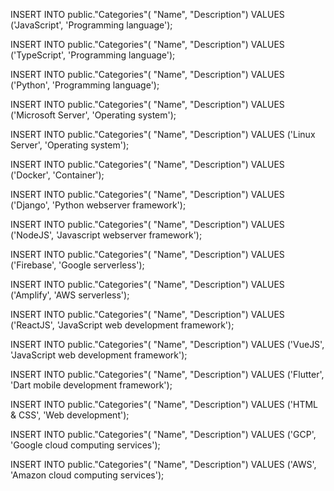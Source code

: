 INSERT INTO public."Categories"(
"Name", "Description")
VALUES ('JavaScript', 'Programming language');

INSERT INTO public."Categories"(
"Name", "Description")
VALUES ('TypeScript', 'Programming language');

INSERT INTO public."Categories"(
"Name", "Description")
VALUES ('Python', 'Programming language');

INSERT INTO public."Categories"(
"Name", "Description")
VALUES ('Microsoft Server', 'Operating system');

INSERT INTO public."Categories"(
"Name", "Description")
VALUES ('Linux Server', 'Operating system');

INSERT INTO public."Categories"(
"Name", "Description")
VALUES ('Docker', 'Container');

INSERT INTO public."Categories"(
"Name", "Description")
VALUES ('Django', 'Python webserver framework');

INSERT INTO public."Categories"(
"Name", "Description")
VALUES ('NodeJS', 'Javascript webserver framework');

INSERT INTO public."Categories"(
"Name", "Description")
VALUES ('Firebase', 'Google serverless');

INSERT INTO public."Categories"(
"Name", "Description")
VALUES ('Amplify', 'AWS serverless');

INSERT INTO public."Categories"(
"Name", "Description")
VALUES ('ReactJS', 'JavaScript web development framework');

INSERT INTO public."Categories"(
"Name", "Description")
VALUES ('VueJS', 'JavaScript web development framework');

INSERT INTO public."Categories"(
"Name", "Description")
VALUES ('Flutter', 'Dart mobile development framework');

INSERT INTO public."Categories"(
"Name", "Description")
VALUES ('HTML & CSS', 'Web development');

INSERT INTO public."Categories"(
"Name", "Description")
VALUES ('GCP', 'Google cloud computing services');

INSERT INTO public."Categories"(
"Name", "Description")
VALUES ('AWS', 'Amazon cloud computing services');